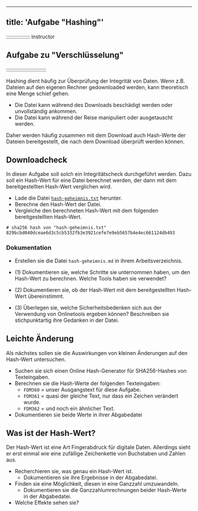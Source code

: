 
---
title: 'Aufgabe "Hashing"'
---

:::::::::::::::: instructor
## Aufgabe zu "Verschlüsselung"
:::::::::::::::::::::::::::

Hashing dient häufig zur Überprüfung der Integrität von Daten. 
Wenn z.B. Dateien auf den eigenen Rechner gedownloaded werden, kann theoretisch eine Menge schief gehen.

- Die Datei kann während des Downloads beschädigt werden oder unvollständig ankommen.
- Die Datei kann während der Reise manipuliert oder ausgetauscht werden.

Daher werden häufig zusammen mit dem Download auch Hash-Werte der Dateien bereitgestellt, die nach dem Download überprüft werden können.


## Downloadcheck

In dieser Aufgabe soll solch ein Integritätscheck durchgeführt werden.
Dazu soll ein Hash-Wert für eine Datei berechnet werden, der dann mit dem bereitgestellten Hash-Wert verglichen wird.

- Lade die Datei [`hash-geheimnis.txt`](data/hash-geheimnis.txt) herunter.
- Berechne den Hash-Wert der Datei.
- Vergleiche den berechneten Hash-Wert mit dem folgenden bereitgestellten Hash-Wert.


```
# sha256 hash von "hash-geheimnis.txt"
829bcbd040dceae6d3c5cb5332fb3e3921cefe7e9eb5657b4e4ec661124db493
```

### Dokumentation

- Erstellen sie die Datei `hash-geheimnis.md` in ihrem Arbeitsverzeichnis.

- (1) Dokumentieren sie, welche Schritte sie unternommen haben, um den Hash-Wert zu berechnen. Welche Tools haben sie verwendet?
- (2) Dokumentieren sie, ob der Hash-Wert mit dem bereitgestellten Hash-Wert übereinstimmt.
- (3) Überlegen sie, welche Sicherheitsbedenken sich aus der Verwendung von Onlinetools ergeben können? Beschreiben sie stichpunktartig ihre Gedanken in der Datei.


## Leichte Änderung

Als nächstes sollen sie die Auswirkungen von kleinen Änderungen auf den Hash-Wert untersuchen.

- Suchen sie sich einen Online Hash-Generator für SHA256-Hashes von Texteingaben.
- Berechnen sie die Hash-Werte der folgenden Texteingaben:
  - `FDM360` = unser Ausgangstext für diese Aufgabe.
  - `FDM361` = quasi der gleiche Text, nur dass ein Zeichen verändert wurde.
  - `FDM362` = und noch ein ähnlicher Text.
- Dokumentieren sie beide Werte in ihrer Abgabedatei

## Was ist der Hash-Wert?

Der Hash-Wert ist eine Art Fingerabdruck für digitale Daten.
Allerdings sieht er erst einmal wie eine zufällige Zeichenkette von Buchstaben und Zahlen aus.

- Recherchieren sie, was genau ein Hash-Wert ist.
  - Dokumentieren sie ihre Ergebnisse in der Abgabedatei.
- Finden sie eine Möglichkeit, diesen in eine Ganzzahl umzuwandeln.
  - Dokumentieren sie die Ganzzahlumrechnungen beider Hash-Werte in der Abgabedatei.
- Welche Effekte sehen sie?

